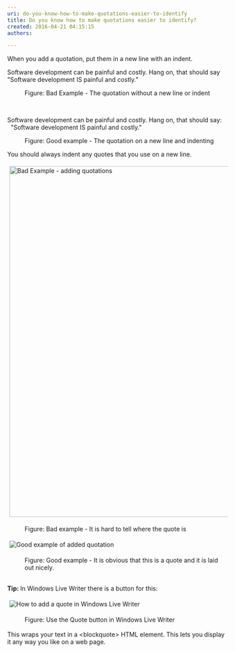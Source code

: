 ```yaml
---
uri: do-you-know-how-to-make-quotations-easier-to-identify
title: Do you know how to make quotations easier to identify?
created: 2016-04-21 04:15:15
authors:

---
```





<span class='intro'> <p>​When you add a quotation, put them in a new line with an indent.</p> </span>

<p class="ssw15-rteElement-GreyBox">​Software development can be painful and costly. Hang on, that should say &quot;Software development IS painful and costly.&quot;</p><dd class="ssw15-rteElement-FigureBad">Figure&#58; Bad Example - The quotation without a new line or indent</dd><p class="ssw15-rteElement-P">​​</p><p class="ssw15-rteElement-GreyBox">Software development can be painful and costly. Hang on, that should say&#58;<br>​ &#160;&quot;Software development IS painful and costly.&quot;</p><dd class="ssw15-rteElement-FigureGood">Figure&#58; Good example - The quotation on a new line and indenting​</dd><p class="ssw15-rteElement-P">You should always indent any quotes that you use on a new line.​<br></p><p class="ssw15-rteElement-GreyBox"><img src="/PublishingImages/bad-example-adding-quotations.jpg" alt="Bad Example - adding quotations" style="margin&#58;5px;width&#58;808px;" /><br></p><dd class="ssw15-rteElement-FigureBad">Figure&#58; Bad example - It is hard to tell where the quote is​<br></dd><p class="ssw15-rteElement-GreyBox"><img src="/PublishingImages/good-example-adding-quotations.jpg" alt="Good example of added quotation" style="margin&#58;5px;" /><br></p><dd class="ssw15-rteElement-FigureGood">​Figure&#58; Good example -&#160;It is obvious that this is a quote and it is laid out nicely.<br></dd><p class="ssw15-rteElement-P"><strong><br>Tip&#58; </strong>In Windows Live Writer there is a button for this&#58;<br></p><p class="ssw15-rteElement-GreyBox"><img src="/PublishingImages/how-to-add-quote.jpg" alt="How to add a quote in Windows Live Writer" style="margin&#58;5px;" /><br></p><p class="ssw15-rteElement-P"></p><div><dd class="ssw15-rteElement-FigureNormal">Figure&#58; Use the Quote button in Windows Live Writer​</dd><br></div><div>This wraps your text in a &lt;blockquote&gt; HTML element. This lets you display it any way you like on a web page.​</div><p class="ssw15-rteElement-P"><br></p>


